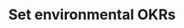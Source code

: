 ---
layout: best-practice
title: "Set environmental OKRs"
order: 04
icon: /assets/climate-icons/Icon-Building.svg
number: "04"
section: Embed in Your Rituals

matter: |
  Decarbonization efforts and net-zero targets are becoming
  the new norms and key for your brand reputation and trust.
  Whether or not you use OKRs or an alternative approach to
  quantifying your successes, setting environmentally-focused
  objectives alongside your business goals, that the whole team can
  get on board with, is the difference between an ambition, and a
  successful emissions reduction strategy.

do: |
  - Identify an expert in digital sustainability with clear support
  from leadership and with allocated resources (employees and
  budget)

  - Have a look at the Science Based Targets Initiative (SBTi) and
  its recommendation for 50% emissions reduction by 2030 (on
  all three scopes) with a 90% long-term target for 2040 or 2050.

  - Focus on cutting emissions by 90% first, then remove or offset
  the remaining 10% (according to the SBTi Net Zero Standard)

  - Choose the right metrics

  - Define some inspiring climate-specific and outcome-oriented
  objectives (e.g. reduce digital carbon footprint by 5% by the end
  of the quarter)

  - Embed climate-related Key Results in non-climate Objectives
  (e.g. reduce cloud bill as part of a profit maximization objective)

  - Include an environmental input into your prioritization
  framework, on top of the business and user values

  - Track your digital footprint, set up dashboards and
  monitor after each release or sprint

  - Report on environmental progress and % of completion on a
  weekly, monthly, quarterly, and yearly basis. It should not be any
  different than other Key Results.

success: |
  - A clearly articulated vision and mission
  underscoring commitment to societal and global
  challenges

  - Cross-departmental participation in green
  initiatives

  - Adoption of cleaner electricity sources for
  operations

  - Established targets for reduced carbon and
  greenhouse gas emissions
  
  - Employee retention reflecting a positive and
  sustainable work environment

consider: |
  A lot of groundwork needs to happen before succeeding in
  prioritizing climate or environmental OKRs. Organize talks,
  raise awareness, and promote training, Set up a climate
  working group, and Convince and collaborate with
  internal stakeholders will be needed to maximize your
  chances.

  In the meantime, you can also apply best practices from the next
  2 chapters: avoiding building useless stuff, considering hardware
  impacts, striping and simplifying your experience, decluttering
  your product, etc. 
  
  There are climate-positive product management decisions and
  best practices that won’t require your whole organization or
  executive team to approve (such as setting a page weight limit 
  in your Definition of Done). Lead by example, showcase your
  success, and you will organically create a buzz around this 
  work stream.
---